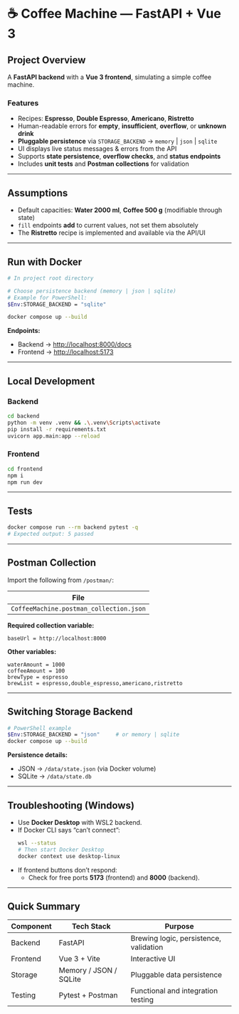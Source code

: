 # ☕ Coffee Machine — FastAPI + Vue 3

## Project Overview
A **FastAPI backend** with a **Vue 3 frontend**, simulating a simple coffee machine.

### Features
- Recipes: **Espresso**, **Double Espresso**, **Americano**, **Ristretto**
- Human-readable errors for **empty**, **insufficient**, **overflow**, or **unknown drink**
- **Pluggable persistence** via `STORAGE_BACKEND` → `memory` | `json` | `sqlite`
- UI displays live status messages & errors from the API
- Supports **state persistence**, **overflow checks**, and **status endpoints**
- Includes **unit tests** and **Postman collections** for validation

---

## Assumptions
- Default capacities: **Water 2000 ml**, **Coffee 500 g** (modifiable through state)
- `fill` endpoints **add** to current values, not set them absolutely
- The **Ristretto** recipe is implemented and available via the API/UI

---

## Run with Docker
```bash
# In project root directory

# Choose persistence backend (memory | json | sqlite)
# Example for PowerShell:
$Env:STORAGE_BACKEND = "sqlite"

docker compose up --build
```

**Endpoints:**
- Backend → [http://localhost:8000/docs](http://localhost:8000/docs)
- Frontend → [http://localhost:5173](http://localhost:5173)

---

## Local Development

### Backend
```bash
cd backend
python -m venv .venv && .\.venv\Scripts\activate
pip install -r requirements.txt
uvicorn app.main:app --reload
```

### Frontend
```bash
cd frontend
npm i
npm run dev
```

---

## Tests
```bash
docker compose run --rm backend pytest -q
# Expected output: 5 passed
```

---

## Postman Collection
Import the following from `/postman/`:

| File |
|------|
| `CoffeeMachine.postman_collection.json` |

**Required collection variable:**
```
baseUrl = http://localhost:8000
```

**Other variables:**
```
waterAmount = 1000
coffeeAmount = 100
brewType = espresso
brewList = espresso,double_espresso,americano,ristretto
```

---

## Switching Storage Backend
```bash
# PowerShell example
$Env:STORAGE_BACKEND = "json"     # or memory | sqlite
docker compose up --build
```

**Persistence details:**
- JSON → `/data/state.json` (via Docker volume)
- SQLite → `/data/state.db`

---

## Troubleshooting (Windows)
- Use **Docker Desktop** with WSL2 backend.
- If Docker CLI says “can’t connect”:
  ```bash
  wsl --status
  # Then start Docker Desktop
  docker context use desktop-linux
  ```
- If frontend buttons don’t respond:
  - Check for free ports **5173** (frontend) and **8000** (backend).

---

## Quick Summary
| Component | Tech Stack | Purpose |
|------------|-------------|----------|
| Backend | FastAPI | Brewing logic, persistence, validation |
| Frontend | Vue 3 + Vite | Interactive UI |
| Storage | Memory / JSON / SQLite | Pluggable data persistence |
| Testing | Pytest + Postman | Functional and integration testing |
